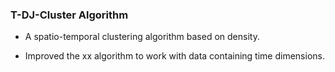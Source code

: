 ### T-DJ-Cluster Algorithm

- A spatio-temporal clustering algorithm based on density.

- Improved the xx algorithm to work with data containing time dimensions.
